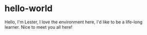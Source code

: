 # hello-world

Hello, I'm Lester, I love the environment here, I'd like to be a life-long learner. Nice to meet you all here!
